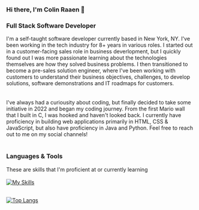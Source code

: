 ### Hi there, I'm Colin Raaen 👋

### Full Stack Software Developer

I'm a self-taught software developer currently based in New York, NY.  I've been working in the tech industry for 8+ years in various roles.  I started out in a customer-facing sales role in business deverlopment, but I quickly found out I was more passionate learning about the technologies themselves are how they solved business problems.  I then transitioned to become a pre-sales solution engineer, where I've been working with customers to understand their business objectives, challenges, to develop solutions, software demonstrations and IT roadmaps for customers.  
<br><br>
I've always had a curiousity about coding, but finally decided to take some initiative in 2022 and began my coding journey.  From the first Mario wall that I built in C, I was hooked and haven't looked back.  I currently have proficiency in building web applications primarily in HTML, CSS & JavaScript, but also have proficiency in Java and Python. Feel free to reach out to me on my social channels!
<br><br>

### Languages & Tools
These are skills that I'm proficient at or currently learning 
<br><br>
[![My Skills](https://skillicons.dev/icons?i=java,javascript,py,c,html,css,sqlite,flask,jquery,vscode,idea,git)](https://skillicons.dev)
<br><br>

[![Top Langs](https://github-readme-stats.vercel.app/api/top-langs/?username=craaen10&layout=compact&theme=dark)](https://github.com/craaen10/github-readme-stats)
